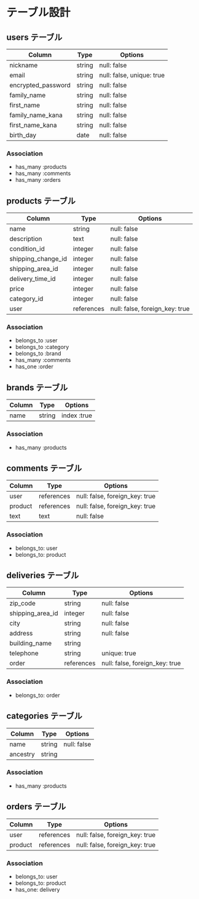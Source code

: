 # テーブル設計

## users テーブル

| Column             | Type   | Options                  |
| ------------------ | ------ | ------------------------ |
| nickname           | string | null: false              |
| email              | string | null: false, unique: true|
| encrypted_password | string | null: false              |
| family_name        | string | null: false              |
| first_name         | string | null: false              |
| family_name_kana   | string | null: false              |
| first_name_kana    | string | null: false              |
| birth_day          | date   | null: false              |

### Association

- has_many :products 
- has_many :comments 
- has_many :orders 

## products テーブル

| Column             | Type       | Options                        |
| ------------------ | ---------- | ------------------------------ |
| name               | string     | null: false                    |
| description        | text       | null: false                    |
| condition_id       | integer    | null: false                    |
| shipping_change_id | integer    | null: false                    |
| shipping_area_id   | integer    | null: false                    |
| delivery_time_id   | integer    | null: false                    |
| price              | integer    | null: false                    |
| category_id        | integer    | null: false                    |
| user               | references | null: false, foreign_key: true |

### Association

- belongs_to :user 
- belongs_to :category 
- belongs_to :brand 
- has_many :comments 
- has_one :order

## brands テーブル

| Column      | Type      | Options     |
| ----------- | --------- | ----------- |
| name        | string    | index :true |

### Association

- has_many :products

## comments テーブル

| Column      | Type       | Options                        |
| ----------- | ---------- | ------------------------------ |
| user        | references | null: false, foreign_key: true |
| product     | references | null: false, foreign_key: true |
| text        | text       | null: false                    |

### Association

- belongs_to: user
- belongs_to: product

## deliveries テーブル

| Column           | Type       | Options                        |
| ---------------- | ---------- | ------------------------------ |
| zip_code         | string     | null: false                    |
| shipping_area_id | integer    | null: false                    |
| city             | string     | null: false                    |
| address          | string     | null: false                    |
| building_name    | string     |                                |
| telephone        | string     | unique: true                   |
| order            | references | null: false, foreign_key: true |

### Association

- belongs_to: order

## categories テーブル

| Column           | Type       | Options                        |
| ---------------- | ---------- | ------------------------------ |
| name             | string     | null: false                    |
| ancestry         | string     |                                |

### Association

- has_many :products

## orders テーブル

| Column           | Type       | Options                        |
| ---------------- | ---------- | ------------------------------ |
| user             | references | null: false, foreign_key: true |
| product          | references | null: false, foreign_key: true |

### Association

- belongs_to: user
- belongs_to: product
- has_one: delivery